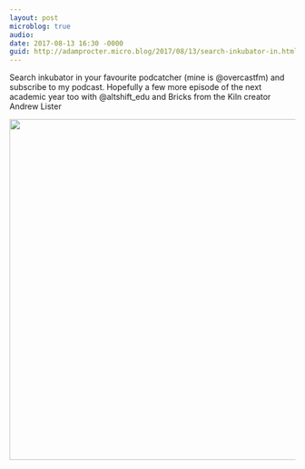 ```yaml
---
layout: post
microblog: true
audio: 
date: 2017-08-13 16:30 -0000
guid: http://adamprocter.micro.blog/2017/08/13/search-inkubator-in.html
---
```

Search inkubator in your favourite podcatcher (mine is @overcastfm) and subscribe to my podcast. Hopefully a few more episode of the next academic year too with @altshift_edu and Bricks from the Kiln creator Andrew Lister

<img src="http://discursive.adamprocter.co.uk/uploads/2017/8022d774d1.jpg" width="600" height="600" />
